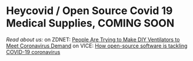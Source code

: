 # Heycovid / Open Source Covid 19 Medical Supplies, COMING SOON
*Read about us:*
   on ZDNET: [People Are Trying to Make DIY Ventilators to Meet Coronavirus Demand](https://www.vice.com/en_us/article/5dm4mb/people-are-trying-to-make-diy-ventilators-to-meet-coronavirus-demand)
   on VICE: [How open-source software is tackling COVID-19 coronavirus](https://www.zdnet.com/article/how-open-source-software-is-tackling-covid-19-coronavirus/)
